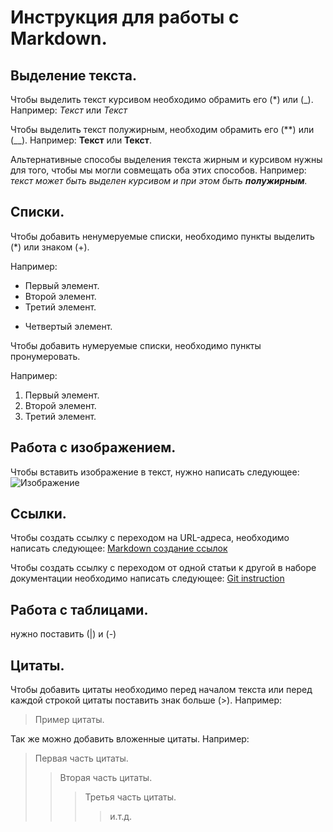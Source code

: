 # Инструкция для работы с **Markdown**.

## Выделение текста.

Чтобы выделить текст курсивом необходимо обрамить его (*) или (_). Например: *Текст* или _Текст_

Чтобы выделить текст полужирным, необходим обрамить его (**) или (__). Например: **Текст** или __Текст__.

Альтернативные способы выделения текста жирным и курсивом нужны для того, чтобы мы могли совмещать оба этих способов. Например: 
_текст может быть выделен курсивом и при этом быть **полужирным**._

## Списки.

Чтобы добавить ненумеруемые списки, необходимо пункты выделить (*) или знаком (+).

Например:
* Первый элемент.
* Второй элемент.
* Третий элемент.
+ Четвертый элемент.

Чтобы добавить нумеруемые списки, необходимо пункты пронумеровать.

Например:
1. Первый элемент.
2. Второй элемент.
3. Третий элемент.

## Работа с изображением.

Чтобы вставить изображение в текст, нужно написать следующее:
![Изображение](images.png)

## Ссылки.

Чтобы создать ссылку с переходом на URL-адреса, необходимо написать следующее:
[Markdown создание ссылок](https://docs.microsoft.com/ru-ru/contribute/how-to-write-links)

Чтобы создать ссылку с переходом от одной статьи к другой в наборе документации необходимо написать следующее:
[Git instruction](#выделение-текста)

## Работа с таблицами.

нужно поставить (|) и (-)

## Цитаты.

Чтобы добавить цитаты необходимо перед началом текста или перед каждой строкой цитаты поставить знак больше (>). Например:
>Пример цитаты.

Так же можно добавить вложенные цитаты. Например:
>Первая часть цитаты.
>>Вторая часть цитаты.
>>>Третья часть цитаты.
>>>> и.т.д.